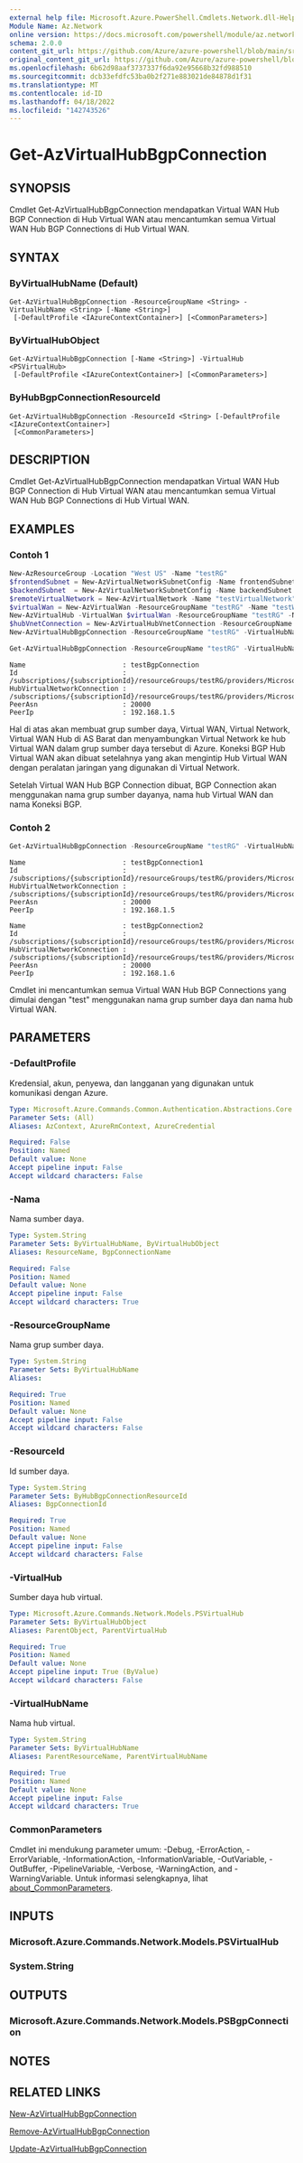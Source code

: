 ```yaml
---
external help file: Microsoft.Azure.PowerShell.Cmdlets.Network.dll-Help.xml
Module Name: Az.Network
online version: https://docs.microsoft.com/powershell/module/az.network/get-azvirtualhubbgpconnection
schema: 2.0.0
content_git_url: https://github.com/Azure/azure-powershell/blob/main/src/Network/Network/help/Get-AzVirtualHubBgpConnection.md
original_content_git_url: https://github.com/Azure/azure-powershell/blob/main/src/Network/Network/help/Get-AzVirtualHubBgpConnection.md
ms.openlocfilehash: 6b62d98aaf3737337f6da92e95668b32fd988510
ms.sourcegitcommit: dcb33efdfc53ba0b2f271e883021de84878d1f31
ms.translationtype: MT
ms.contentlocale: id-ID
ms.lasthandoff: 04/18/2022
ms.locfileid: "142743526"
---
```

# Get-AzVirtualHubBgpConnection

## SYNOPSIS
Cmdlet Get-AzVirtualHubBgpConnection mendapatkan Virtual WAN Hub BGP Connection di Hub Virtual WAN atau mencantumkan semua Virtual WAN Hub BGP Connections di Hub Virtual WAN.

## SYNTAX

### ByVirtualHubName (Default)
```
Get-AzVirtualHubBgpConnection -ResourceGroupName <String> -VirtualHubName <String> [-Name <String>]
 [-DefaultProfile <IAzureContextContainer>] [<CommonParameters>]
```

### ByVirtualHubObject
```
Get-AzVirtualHubBgpConnection [-Name <String>] -VirtualHub <PSVirtualHub>
 [-DefaultProfile <IAzureContextContainer>] [<CommonParameters>]
```

### ByHubBgpConnectionResourceId
```
Get-AzVirtualHubBgpConnection -ResourceId <String> [-DefaultProfile <IAzureContextContainer>]
 [<CommonParameters>]
```

## DESCRIPTION
Cmdlet Get-AzVirtualHubBgpConnection mendapatkan Virtual WAN Hub BGP Connection di Hub Virtual WAN atau mencantumkan semua Virtual WAN Hub BGP Connections di Hub Virtual WAN.

## EXAMPLES

### Contoh 1

```powershell
New-AzResourceGroup -Location "West US" -Name "testRG"
$frontendSubnet = New-AzVirtualNetworkSubnetConfig -Name frontendSubnet -AddressPrefix "192.168.1.0/24"
$backendSubnet  = New-AzVirtualNetworkSubnetConfig -Name backendSubnet  -AddressPrefix "192.168.2.0/24"
$remoteVirtualNetwork = New-AzVirtualNetwork -Name "testVirtualNetwork" -ResourceGroupName "testRG" -Location "West US" -AddressPrefix "192.168.0.0/16" -Subnet $frontendSubnet,$backendSubnet
$virtualWan = New-AzVirtualWan -ResourceGroupName "testRG" -Name "testWan" -Location "West US"
New-AzVirtualHub -VirtualWan $virtualWan -ResourceGroupName "testRG" -Name "testHub" -AddressPrefix "10.0.1.0/24"
$hubVnetConnection = New-AzVirtualHubVnetConnection -ResourceGroupName "testRG" -VirtualHubName "testHub" -Name "testVnetConnection" -RemoteVirtualNetwork $remoteVirtualNetwork
New-AzVirtualHubBgpConnection -ResourceGroupName "testRG" -VirtualHubName "testHub" -PeerIp 192.168.1.5 -PeerAsn 20000 -Name "testBgpConnection" -VirtualHubVnetConnection $hubVnetConnection

Get-AzVirtualHubBgpConnection -ResourceGroupName "testRG" -VirtualHubName "testHub" -Name "testBgpConnection"
```

```output
Name                        : testBgpConnection
Id                          : /subscriptions/{subscriptionId}/resourceGroups/testRG/providers/Microsoft.Network/virtualHubs/testHub/bgpConnections/testBgpConnection
HubVirtualNetworkConnection : /subscriptions/{subscriptionId}/resourceGroups/testRG/providers/Microsoft.Network/virtualHubs/testHub/hubVirtualNetworkConnections/testVnetConnection
PeerAsn                     : 20000
PeerIp                      : 192.168.1.5
```

Hal di atas akan membuat grup sumber daya, Virtual WAN, Virtual Network, Virtual WAN Hub di AS Barat dan menyambungkan Virtual Network ke hub Virtual WAN dalam grup sumber daya tersebut di Azure. Koneksi BGP Hub Virtual WAN akan dibuat setelahnya yang akan mengintip Hub Virtual WAN dengan peralatan jaringan yang digunakan di Virtual Network.

Setelah Virtual WAN Hub BGP Connection dibuat, BGP Connection akan menggunakan nama grup sumber dayanya, nama hub Virtual WAN dan nama Koneksi BGP.

### Contoh 2

```powershell
Get-AzVirtualHubBgpConnection -ResourceGroupName "testRG" -VirtualHubName "testHub" -Name test*
```

```output
Name                        : testBgpConnection1
Id                          : /subscriptions/{subscriptionId}/resourceGroups/testRG/providers/Microsoft.Network/virtualHubs/testHub/bgpConnections/testBgpConnection1
HubVirtualNetworkConnection : /subscriptions/{subscriptionId}/resourceGroups/testRG/providers/Microsoft.Network/virtualHubs/testHub/hubVirtualNetworkConnections/testVnetConnection
PeerAsn                     : 20000
PeerIp                      : 192.168.1.5

Name                        : testBgpConnection2
Id                          : /subscriptions/{subscriptionId}/resourceGroups/testRG/providers/Microsoft.Network/virtualHubs/testHub/bgpConnections/testBgpConnection2
HubVirtualNetworkConnection : /subscriptions/{subscriptionId}/resourceGroups/testRG/providers/Microsoft.Network/virtualHubs/testHub/hubVirtualNetworkConnections/testVnetConnection
PeerAsn                     : 20000
PeerIp                      : 192.168.1.6
```

Cmdlet ini mencantumkan semua Virtual WAN Hub BGP Connections yang dimulai dengan "test" menggunakan nama grup sumber daya dan nama hub Virtual WAN.

## PARAMETERS

### -DefaultProfile
Kredensial, akun, penyewa, dan langganan yang digunakan untuk komunikasi dengan Azure.

```yaml
Type: Microsoft.Azure.Commands.Common.Authentication.Abstractions.Core.IAzureContextContainer
Parameter Sets: (All)
Aliases: AzContext, AzureRmContext, AzureCredential

Required: False
Position: Named
Default value: None
Accept pipeline input: False
Accept wildcard characters: False
```

### -Nama
Nama sumber daya.

```yaml
Type: System.String
Parameter Sets: ByVirtualHubName, ByVirtualHubObject
Aliases: ResourceName, BgpConnectionName

Required: False
Position: Named
Default value: None
Accept pipeline input: False
Accept wildcard characters: True
```

### -ResourceGroupName
Nama grup sumber daya.

```yaml
Type: System.String
Parameter Sets: ByVirtualHubName
Aliases:

Required: True
Position: Named
Default value: None
Accept pipeline input: False
Accept wildcard characters: False
```

### -ResourceId
Id sumber daya.

```yaml
Type: System.String
Parameter Sets: ByHubBgpConnectionResourceId
Aliases: BgpConnectionId

Required: True
Position: Named
Default value: None
Accept pipeline input: False
Accept wildcard characters: False
```

### -VirtualHub
Sumber daya hub virtual.

```yaml
Type: Microsoft.Azure.Commands.Network.Models.PSVirtualHub
Parameter Sets: ByVirtualHubObject
Aliases: ParentObject, ParentVirtualHub

Required: True
Position: Named
Default value: None
Accept pipeline input: True (ByValue)
Accept wildcard characters: False
```

### -VirtualHubName
Nama hub virtual.

```yaml
Type: System.String
Parameter Sets: ByVirtualHubName
Aliases: ParentResourceName, ParentVirtualHubName

Required: True
Position: Named
Default value: None
Accept pipeline input: False
Accept wildcard characters: True
```

### CommonParameters
Cmdlet ini mendukung parameter umum: -Debug, -ErrorAction, -ErrorVariable, -InformationAction, -InformationVariable, -OutVariable, -OutBuffer, -PipelineVariable, -Verbose, -WarningAction, and -WarningVariable. Untuk informasi selengkapnya, lihat [about_CommonParameters](http://go.microsoft.com/fwlink/?LinkID=113216).

## INPUTS

### Microsoft.Azure.Commands.Network.Models.PSVirtualHub

### System.String

## OUTPUTS

### Microsoft.Azure.Commands.Network.Models.PSBgpConnection

## NOTES

## RELATED LINKS

[New-AzVirtualHubBgpConnection](./Get-AzVirtualHubBgpConnection.md)

[Remove-AzVirtualHubBgpConnection](./Remove-AzVirtualHubBgpConnection.md)

[Update-AzVirtualHubBgpConnection](./Update-AzVirtualHubBgpConnection.md)